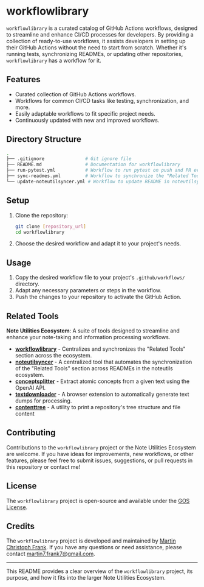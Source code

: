 # workflowlibrary

`workflowlibrary` is a curated catalog of GitHub Actions workflows, designed to streamline and enhance CI/CD processes for developers. By providing a collection of ready-to-use workflows, it assists developers in setting up their GitHub Actions without the need to start from scratch. Whether it's running tests, synchronizing READMEs, or updating other repositories, `workflowlibrary` has a workflow for it.

## Features

- Curated collection of GitHub Actions workflows.
- Workflows for common CI/CD tasks like testing, synchronization, and more.
- Easily adaptable workflows to fit specific project needs.
- Continuously updated with new and improved workflows.

## Directory Structure

```bash
.
├── .gitignore               # Git ignore file
├── README.md                # Documentation for workflowlibrary
├── run-pytest.yml           # Workflow to run pytest on push and PR events
├── sync-readmes.yml         # Workflow to synchronize the "Related Tools" section in READMEs
└── update-noteutilsyncer.yml # Workflow to update README in noteutilsyncer repository
```

## Setup

1. Clone the repository:

    ```bash
    git clone [repository_url]
    cd workflowlibrary
    ```

2. Choose the desired workflow and adapt it to your project's needs.

## Usage

1. Copy the desired workflow file to your project's `.github/workflows/` directory.
2. Adapt any necessary parameters or steps in the workflow.
3. Push the changes to your repository to activate the GitHub Action.

## Related Tools

<!--START_TOKEN-->
**Note Utilities Ecosystem**: A suite of tools designed to streamline and enhance your note-taking and information processing workflows.

- **[workflowlibrary](https://github.com/m-c-frank/workflowlibrary)** - Centralizes and synchronizes the "Related Tools" section across the ecosystem.
- **[noteutilsyncer](https://github.com/m-c-frank/noteutilsyncer)** - A centralized tool that automates the synchronization of the "Related Tools" section across READMEs in the noteutils ecosystem.
- **[conceptsplitter](https://github.com/m-c-frank/conceptsplitter)** - Extract atomic concepts from a given text using the OpenAI API.
- **[textdownloader](https://github.com/m-c-frank/textdownloader)** - A browser extension to automatically generate text dumps for processing.
- **[contenttree](https://github.com/m-c-frank/contenttree)** - A utility to print a repository's tree structure and file content
<!--END_TOKEN-->

## Contributing

Contributions to the `workflowlibrary` project or the Note Utilities Ecosystem are welcome. If you have ideas for improvements, new workflows, or other features, please feel free to submit issues, suggestions, or pull requests in this repository or contact me!

## License

The `workflowlibrary` project is open-source and available under the [GOS License](LICENSE.md).

## Credits

The `workflowlibrary` project is developed and maintained by [Martin Christoph Frank](https://github.com/m-c-frank). If you have any questions or need assistance, please contact [martin7.frank7@gmail.com](martin7.frank7@gmail.com).

---

This README provides a clear overview of the `workflowlibrary` project, its purpose, and how it fits into the larger Note Utilities Ecosystem.
